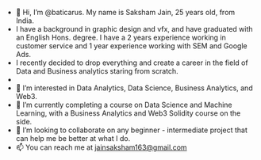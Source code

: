 - 👋 Hi, I’m @baticarus. My name is Saksham Jain, 25 years old, from India.
- I have a background in graphic design and vfx, and have graduated with an English Hons. degree. I have a 2 years experience working in customer service and 1 year experience working with SEM and Google Ads.
- I recently decided to drop everything and create a career in the field of Data and Business analytics staring from scratch.
- 
- 👀 I’m interested in Data Analytics, Data Science, Business Analytics, and Web3.
- 🌱 I’m currently completing a course on Data Science and Machine Learning, with a Business Analytics and Web3 Solidity course on the side.
- 💞️ I’m looking to collaborate on any beginner - intermediate project that can help me be better at what I do.
- 📫 You can reach me at jainsaksham163@gmail.com


<!---
baticarus/baticarus is a ✨ special ✨ repository because its `README.md` (this file) appears on your GitHub profile.
You can click the Preview link to take a look at your changes.
--->
